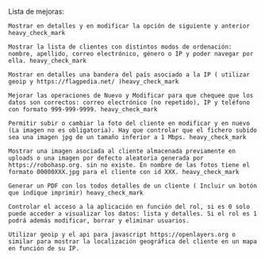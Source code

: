 Lista de mejoras:

    Mostrar en detalles y en modificar la opción de siguiente y anterior heavy_check_mark

    Mostrar la lista de clientes con distintos modos de ordenación: nombre, apellido, correo electrónico, género o IP y poder navegar por ella. heavy_check_mark

    Mostrar en detalles una bandera del país asociado a la IP ( utilizar geoip y https://flagpedia.net/ )heavy_check_mark

    Mejorar las operaciones de Nuevo y Modificar para que chequee que los datos son correctos: correo electrónico (no repetido), IP y teléfono con formato 999-999-9999. heavy_check_mark

    Permitir subir o cambiar la foto del cliente en modificar y en nuevo (La imagen no es obligatoria). Hay que controlar que el fichero subido sea una imagen jpg de un tamaño inferior a 1 Mbps. heavy_check_mark

    Mostrar una imagen asociada al cliente almacenada previamente en uploads o una imagen por defecto aleatoria generada por https://robohasp.org. sin no existe. En nombre de las fotos tiene el formato 00000XXX.jpg para el cliente con id XXX. heavy_check_mark

    Generar un PDF con los todos detalles de un cliente ( Incluir un botón que indique imprimir) heavy_check_mark

    Controlar el acceso a la aplicación en función del rol, si es 0 solo puede acceder a visualizar los datos: lista y detalles. Si el rol es 1 podrá además modificar, borrar y eliminar usuarios.

    Utilizar geoip y el api para javascript https://openlayers.org o similar para mostrar la localización geográfica del cliente en un mapa en función de su IP.
